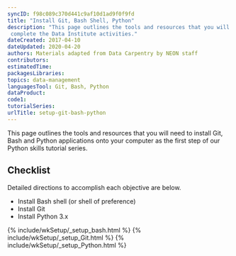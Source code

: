 ```yaml
---
syncID: f98c089c370d441c9af10d1ad9f0f9fd
title: "Install Git, Bash Shell, Python"
description: "This page outlines the tools and resources that you will need to
 complete the Data Institute activities."
dateCreated: 2017-04-10
dateUpdated: 2020-04-20
authors: Materials adapted from Data Carpentry by NEON staff
contributors: 
estimatedTime: 
packagesLibraries: 
topics: data-management 
languagesTool: Git, Bash, Python
dataProduct: 
code1: 
tutorialSeries: 
urlTitle: setup-git-bash-python
---
```



This page outlines the tools and resources that you will need to install Git, Bash and Python applications onto your computer as the first step  of our Python skills tutorial series.

## Checklist
Detailed directions to accomplish each objective are below. 

* Install Bash shell (or shell of preference) 
* Install Git 
* Install Python 3.x


{% include/wkSetup/_setup_bash.html %}
{% include/wkSetup/_setup_Git.html %}
{% include/wkSetup/_setup_Python.html %}

